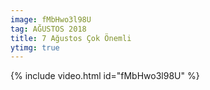 ```yaml
---
image: fMbHwo3l98U
tag: AĞUSTOS 2018
title: 7 Ağustos Çok Önemli
ytimg: true
---
```


{% include video.html id="fMbHwo3l98U" %}
